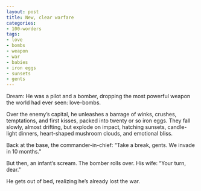 ```yaml
---
layout: post
title: New, clear warfare
categories:
- 100-worders
tags:
- love
- bombs
- weapon
- war
- babies
- iron eggs
- sunsets
- gents
---
```

Dream: He was a pilot and a bomber, dropping the most powerful weapon the world had ever seen: love-bombs.

Over the enemy’s capital, he unleashes a barrage of winks, crushes, temptations, and first kisses, packed into twenty or so iron eggs. They fall slowly, almost drifting, but explode on impact, hatching sunsets, candle-light dinners, heart-shaped mushroom clouds, and emotional bliss.

Back at the base, the commander-in-chief: “Take a break, gents. We invade in 10 months."

But then, an infant’s scream. The bomber rolls over. His wife: “Your turn, dear."

He gets out of bed, realizing he’s already lost the war.
